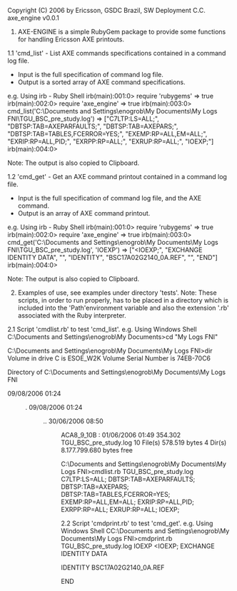 Copyright (C) 2006 by Ericsson, GSDC Brazil, SW Deployment C.C.
axe_engine v0.0.1

1. AXE-ENGINE is a simple RubyGem package to provide some functions for handling
Ericsson AXE printouts.


1.1 'cmd_list' - List AXE commands specifications contained in a command log file.
 * Input is the full specification of command log file.
 * Output is a sorted array of AXE command specifications.
 
e.g. Using irb - Ruby Shell
irb(main):001:0> require 'rubygems'
=> true
irb(main):002:0> require 'axe_engine'
=> true
irb(main):003:0> cmd_list('C:\Documents and Settings\enogrob\My Documents\My Logs FNI\TGU_BSC_pre_study.log')
=> ["C7LTP:LS=ALL;", "DBTSP:TAB=AXEPARFAULTS;", "DBTSP:TAB=AXEPARS;", "DBTSP:TAB=TABLES,FCERROR=YES;",
"EXEMP:RP=ALL,EM=ALL;", "EXRIP:RP=ALL,PID;", "EXRPP:RP=ALL;", "EXRUP:RP=ALL;", "IOEXP;"]
irb(main):004:0>

Note: The output is also copied to Clipboard.


1.2 'cmd_get' - Get an AXE command printout contained in a command log file.
 * Input is the full specification of command log file, and the AXE
   command.
 * Output is an array of AXE command printout.
 
e.g. Using irb - Ruby Shell
irb(main):001:0> require 'rubygems'
=> true
irb(main):002:0> require 'axe_engine'
=> true
irb(main):003:0> cmd_get('C:\Documents and Settings\enogrob\My Documents\My Logs FNI\TGU_BSC_pre_study.log', 'IOEXP')
=> ["<IOEXP;", "EXCHANGE IDENTITY DATA", "", "IDENTITY", "BSC17A02G2140_0A.REF", "", "END"]
irb(main):004:0> 

Note: The output is also copied to Clipboard.


2. Examples of use, see examples under directory 'tests'.
Note: These scripts, in order to run properly, has to be placed in a directory
which is included into the 'Path'environment variable and also the extension '.rb'
associated with the Ruby interpreter.

2.1 Script 'cmdlist.rb' to test 'cmd_list'.
e.g. Using Windows Shell
C:\Documents and Settings\enogrob\My Documents>cd "My Logs FNI"

C:\Documents and Settings\enogrob\My Documents\My Logs FNI>dir
 Volume in drive C is ESOE_W2K
 Volume Serial Number is 74EB-70C6

 Directory of C:\Documents and Settings\enogrob\My Documents\My Logs FNI

09/08/2006  01:24       <DIR>          .
09/08/2006  01:24       <DIR>          ..
30/06/2006  08:50       <DIR>          ACA8_9_10B
:
01/06/2006  01:49              354.302 TGU_BSC_pre_study.log
              10 File(s)        578.519 bytes
               4 Dir(s)   8.177.799.680 bytes free

C:\Documents and Settings\enogrob\My Documents\My Logs FNI>cmdlist.rb TGU_BSC_pre_study.log
C7LTP:LS=ALL;
DBTSP:TAB=AXEPARFAULTS;
DBTSP:TAB=AXEPARS;
DBTSP:TAB=TABLES,FCERROR=YES;
EXEMP:RP=ALL,EM=ALL;
EXRIP:RP=ALL,PID;
EXRPP:RP=ALL;
EXRUP:RP=ALL;
IOEXP;

2.2 Script 'cmdprint.rb' to test 'cmd_get'.
e.g. Using Windows Shell
CC:\Documents and Settings\enogrob\My Documents\My Logs FNI>cmdprint.rb TGU_BSC_pre_study.log IOEXP
<IOEXP;
EXCHANGE IDENTITY DATA

IDENTITY
BSC17A02G2140_0A.REF

END

